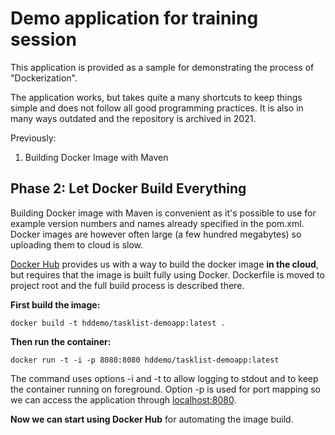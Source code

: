 Demo application for training session
=====================================

This application is provided as a sample for demonstrating the process of "Dockerization".

The application works, but takes quite a many shortcuts to keep things simple and does not follow all good programming practices.
It is also in many ways outdated and the repository is archived in 2021.

Previously:

 1. Building Docker Image with Maven

## Phase 2: Let Docker Build Everything

Building Docker image with Maven is convenient as it's possible to use for example
version numbers and names already specified in the pom.xml. Docker images are however
often large (a few hundred megabytes) so uploading them to cloud is slow.

[Docker Hub](https://hub.docker.com/) provides us with a way to build the docker image
**in the cloud**, but requires that the image is built fully using Docker. Dockerfile
is moved to project root and the full build process is described there.

**First build the image:**

```
docker build -t hddemo/tasklist-demoapp:latest .
```

**Then run the container:**

```
docker run -t -i -p 8080:8080 hddemo/tasklist-demoapp:latest
```

The command uses options -i and -t to allow logging to stdout and to keep the container running on foreground.
Option -p is used for port mapping so we can access the application through [localhost:8080](http://localhost:8080/).

**Now we can start using Docker Hub** for automating the image build.

